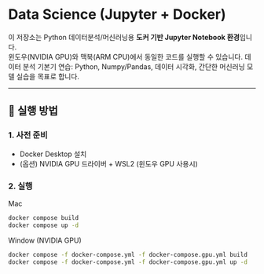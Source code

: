 # Data Science (Jupyter + Docker)

이 저장소는 Python 데이터분석/머신러닝용 **도커 기반 Jupyter Notebook 환경**입니다.  
윈도우(NVIDIA GPU)와 맥북(ARM CPU)에서 동일한 코드를 실행할 수 있습니다.
데이터 분석 기본기 연습: Python, Numpy/Pandas, 데이터 시각화, 간단한 머신러닝 모델 실습을 목표로 합니다.

---

## 🚀 실행 방법

### 1. 사전 준비

- Docker Desktop 설치
- (옵션) NVIDIA GPU 드라이버 + WSL2 (윈도우 GPU 사용시)

### 2. 실행

Mac

```bash
docker compose build
docker compose up -d
```

Window (NVIDIA GPU)

```bash
docker compose -f docker-compose.yml -f docker-compose.gpu.yml build
docker compose -f docker-compose.yml -f docker-compose.gpu.yml up -d
```

